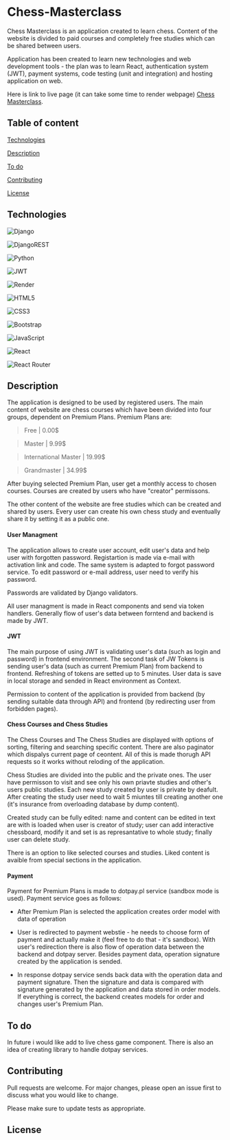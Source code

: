 # Chess-Masterclass

Chess Masterclass is an application created to learn chess. Content of the website is divided to paid courses and completely free studies which can be shared between users.


Application has been created to learn new technologies and web development tools - the plan was to learn React, authentication system (JWT), payment systems, code testing (unit and integration) and hosting application on web. 

Here is link to live page (it can take some time to render webpage) [Chess Masterclass](https://chess-masterclass.onrender.com).


## Table of content

[Technologies](#technologies)

[Description](#description)

[To do](#todo)

[Contributing](#contributing)

[License](#license)

## Technologies

![Django](https://img.shields.io/badge/django-%23092E20.svg?style=for-the-badge&logo=django&logoColor=white)

![DjangoREST](https://img.shields.io/badge/DJANGO-REST-ff1709?style=for-the-badge&logo=django&logoColor=white&color=ff1709&labelColor=gray)

![Python](https://img.shields.io/badge/python-3670A0?style=for-the-badge&logo=python&logoColor=ffdd54)

![JWT](https://img.shields.io/badge/JWT-black?style=for-the-badge&logo=JSON%20web%20tokens)

![Render](https://img.shields.io/badge/Render-%46E3B7.svg?style=for-the-badge&logo=render&logoColor=white)

![HTML5](https://img.shields.io/badge/html5-%23E34F26.svg?style=for-the-badge&logo=html5&logoColor=white)

![CSS3](https://img.shields.io/badge/css3-%231572B6.svg?style=for-the-badge&logo=css3&logoColor=white)

![Bootstrap](https://img.shields.io/badge/bootstrap-%23563D7C.svg?style=for-the-badge&logo=bootstrap&logoColor=white)

![JavaScript](https://img.shields.io/badge/javascript-%23323330.svg?style=for-the-badge&logo=javascript&logoColor=%23F7DF1E)

![React](https://img.shields.io/badge/react-%2320232a.svg?style=for-the-badge&logo=react&logoColor=%2361DAFB)

![React Router](https://img.shields.io/badge/React_Router-CA4245?style=for-the-badge&logo=react-router&logoColor=white)

## Description

The application is designed to be used by registered users. The main content of website are chess courses which have been divided into four groups, dependent on Premium Plans. Premium Plans are: 
>Free | 0.00$

>Master | 9.99$

>International Master | 19.99$

>Grandmaster | 34.99$

After buying selected Premium Plan, user get a monthly access to chosen courses. Courses are created by users who have "creator" permissons.


The other content of the website are free studies which can be created and shared by users. 
Every user can create his own chess study and eventually share it by setting it as a public one.

#### User Managment

The application allows to create user account, edit user's data and help user with forgotten password. Registartion is made via e-mail with activation link and code. The same system is adapted to forgot password service. To edit  password or e-mail address, user need to verify his password. 

Passwords are validated by Django validators. 

All user managment is made in React components and send via token handlers. Generally flow of user's data between forntend and backend is made by JWT.

#### JWT

The main purpose of using JWT is validating user's data (such as login and password) in frontend environment. The second task of JW Tokens is sending user's data (such as current Premium Plan) from backend to frontend. Refreshing of tokens are setted up to 5 minutes. User data is save in local storage and sended in React environment as Context.

Permission to content of the application is provided from backend (by sending suitable data through API) and frontend (by redirecting user from forbidden pages).

#### Chess Courses and Chess Studies 

The Chess Courses and The Chess Studies are displayed with options of sorting, filtering and searching specific content. There are also paginator which dispalys current page of ceontent. All of this is made thorugh API requests so it works without reloding of the application.  

Chess Studies are divided into the public and the private ones. The user have permisson to visit and see only his own priavte studies and other's users public studies.
Each new study created by user is private by deafult. After creating the study user need to wait 5 miuntes till creating another one (it's insurance from overloading database by dump content). 

Created study can be fully edited: name and content can be edited in text are with is loaded when user is creator of study; user can add interactive chessboard, modify it and set is as represantative to whole study; finally user can delete study.

There is an option to like selected courses and studies. Liked content is avaible from special sections in the application.

#### Payment

Payment for Premium Plans is made to dotpay.pl service (sandbox mode is used). Payment service goes as follows:

- After Premium Plan is selected the application creates order model with data of operation

- User is redirected to payment webstie - he needs to choose form of payment and actually make it (feel free to do that - it's sandbox). With user's redirection there is also flow of operation data between the backend and dotpay server. Besides payment data, operation signature created by the application is sended.

- In response dotpay service sends back data with the operation data and payment signature. Then the signature and data is compared with signature generated by the application and data stored in order models. If everything is correct, the backend creates models for order and changes user's Premium Plan. 

## To do

In future i would like add to live chess game component. There is also an idea of creating library to handle dotpay services.


## Contributing
Pull requests are welcome. For major changes, please open an issue first to discuss what you would like to change.

Please make sure to update tests as appropriate.

## License
